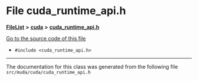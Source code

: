 

# File cuda\_runtime\_api.h



[**FileList**](files.md) **>** [**cuda**](dir_e7c11f96f9eccdf52a5e0655beb83835.md) **>** [**cuda\_runtime\_api.h**](cuda__runtime__api_8h.md)

[Go to the source code of this file](cuda__runtime__api_8h_source.md)



* `#include <cuda_runtime_api.h>`


































































------------------------------
The documentation for this class was generated from the following file `src/muda/cuda/cuda_runtime_api.h`

